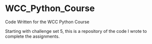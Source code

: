 # WCC_Python_Course
Code Written for the WCC Python Course

Starting with challenge set 5, this is a repository of the code I wrote to complete the assignments.
